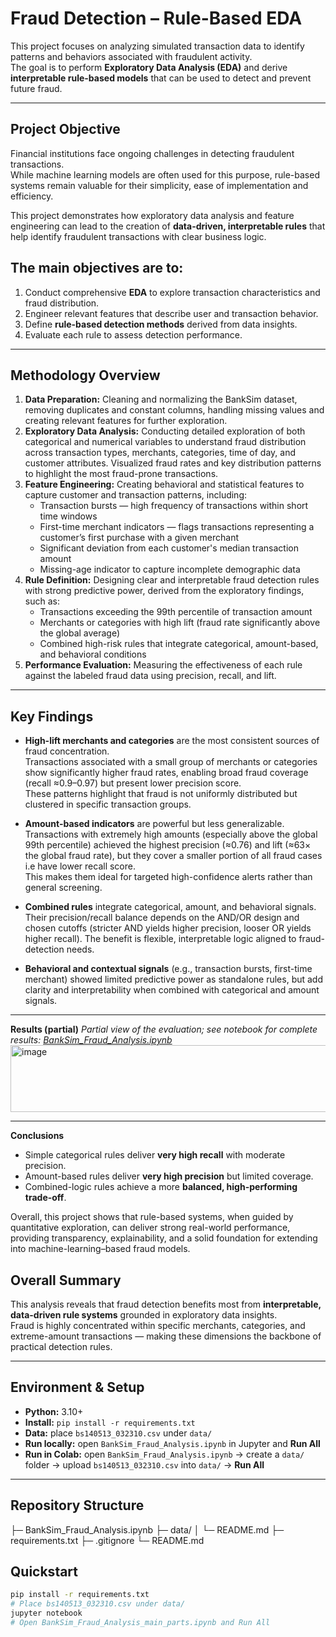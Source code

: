 # Fraud Detection – Rule-Based EDA

This project focuses on analyzing simulated transaction data to identify patterns and behaviors associated with fraudulent activity.  
The goal is to perform **Exploratory Data Analysis (EDA)** and derive **interpretable rule-based models** that can be used to detect and prevent future fraud.

---

## Project Objective
Financial institutions face ongoing challenges in detecting fraudulent transactions.  
While machine learning models are often used for this purpose, rule-based systems remain valuable for their simplicity, ease of implementation and efficiency.  

This project demonstrates how exploratory data analysis and feature engineering can lead to the creation of **data-driven, interpretable rules** that help identify fraudulent transactions with clear business logic.

## The main objectives are to:
1. Conduct comprehensive **EDA** to explore transaction characteristics and fraud distribution.  
2. Engineer relevant features that describe user and transaction behavior.  
3. Define **rule-based detection methods** derived from data insights.  
4. Evaluate each rule to assess detection performance.

---

## Methodology Overview
1. **Data Preparation:** Cleaning and normalizing the BankSim dataset, removing duplicates and constant columns, handling missing values and creating relevant features for further exploration.  
2. **Exploratory Data Analysis:** Conducting detailed exploration of both categorical and numerical variables to understand fraud distribution across transaction types, merchants, categories, time of day, and customer attributes. Visualized fraud rates and key distribution patterns to highlight the most fraud-prone transactions.
3. **Feature Engineering:** Creating behavioral and statistical features to capture customer and transaction patterns, including:
   - Transaction bursts — high frequency of transactions within short time windows  
   - First-time merchant indicators — flags transactions representing a customer’s first purchase with a given merchant  
   - Significant deviation from each customer's median transaction amount  
   - Missing-age indicator to capture incomplete demographic data 
4. **Rule Definition:** Designing clear and interpretable fraud detection rules with strong predictive power, derived from the exploratory findings, such as:
   - Transactions exceeding the 99th percentile of transaction amount  
   - Merchants or categories with high lift (fraud rate significantly above the global average)  
   - Combined high-risk rules that integrate categorical, amount-based, and behavioral conditions
5. **Performance Evaluation:** Measuring the effectiveness of each rule against the labeled fraud data using precision, recall, and lift.

---

## Key Findings

- **High-lift merchants and categories** are the most consistent sources of fraud concentration.  
  Transactions associated with a small group of merchants or categories show significantly higher fraud rates, 
  enabling broad fraud coverage (recall ≈0.9–0.97) but present lower precision score.  
  These patterns highlight that fraud is not uniformly distributed but clustered in specific transaction groups.

- **Amount-based indicators** are powerful but less generalizable.  
  Transactions with extremely high amounts (especially above the global 99th percentile) 
  achieved the highest precision (≈0.76) and lift (≈63× the global fraud rate), 
  but they cover a smaller portion of all fraud cases i.e have lower recall score.  
  This makes them ideal for targeted high-confidence alerts rather than general screening.

- **Combined rules** integrate categorical, amount, and behavioral signals. 
  Their precision/recall balance depends on the AND/OR design and chosen cutoffs (stricter AND yields higher precision, looser OR yields higher recall). 
  The benefit is flexible, interpretable logic aligned to fraud-detection needs.


- **Behavioral and contextual signals** (e.g., transaction bursts, first-time merchant) showed limited predictive power as standalone rules, 
  but add clarity and interpretability when combined with categorical and amount signals.


---
**Results (partial)**
*Partial view of the evaluation; see notebook for complete results: [BankSim_Fraud_Analysis.ipynb](./BankSim_Fraud_Analysis.ipynb)*
<img width="550" height="107" alt="image" src="https://github.com/user-attachments/assets/107dfe06-3bec-4178-a1fd-e77619b09769" />


---

**Conclusions**
- Simple categorical rules deliver **very high recall** with moderate precision.  
- Amount-based rules deliver **very high precision** but limited coverage.  
- Combined-logic rules achieve a more **balanced, high-performing trade-off**.

Overall, this project shows that rule-based systems, when guided by quantitative exploration, can deliver strong real-world performance,
providing transparency, explainability, and a solid foundation for extending into machine-learning–based fraud models.

## Overall Summary

This analysis reveals that fraud detection benefits most from **interpretable, data-driven rule systems** grounded in exploratory data insights.  
Fraud is highly concentrated within specific merchants, categories, and extreme-amount transactions — 
making these dimensions the backbone of practical detection rules.

--- 
## Environment & Setup
- **Python:** 3.10+
- **Install:** `pip install -r requirements.txt`
- **Data:** place `bs140513_032310.csv` under `data/`
- **Run locally:** open `BankSim_Fraud_Analysis.ipynb` in Jupyter and **Run All**
- **Run in Colab:** open `BankSim_Fraud_Analysis.ipynb` → create a `data/` folder → upload `bs140513_032310.csv` into `data/` → **Run All**
---

## Repository Structure
├─ BankSim_Fraud_Analysis.ipynb
├─ data/
│  └─ README.md
├─ requirements.txt
├─ .gitignore
└─ README.md

## Quickstart

```bash
pip install -r requirements.txt
# Place bs140513_032310.csv under data/
jupyter notebook
# Open BankSim_Fraud_Analysis_main_parts.ipynb and Run All
